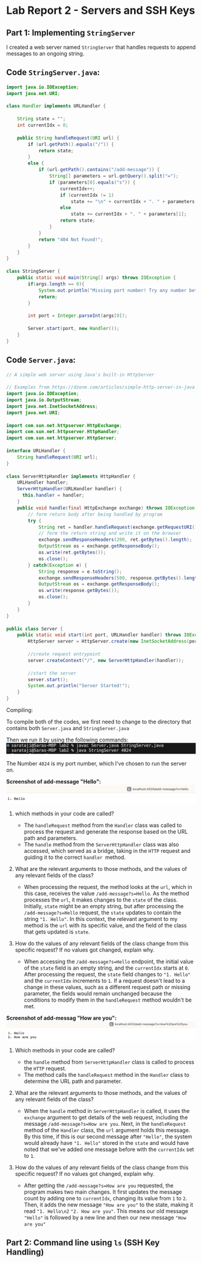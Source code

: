 # Lab Report 2 - Servers and SSH Keys
## Part 1: Implementing `StringServer`

I created a web server named `StringServer` that handles requests to append messages to an ongoing string.

## Code `StringServer.java`:
```java
import java.io.IOException;
import java.net.URI;

class Handler implements URLHandler {
    
    String state = "";
    int currentIdx = 0;

    public String handleRequest(URI url) {
        if (url.getPath().equals("/")) {
            return state;
        } 
        else {
            if (url.getPath().contains("/add-message")) {
                String[] parameters = url.getQuery().split("=");
                if (parameters[0].equals("s")) {
                    currentIdx++;
                    if (currentIdx != 1)
                        state += "\n" + currentIdx + ". " + parameters[1];
                    else
                        state += currentIdx + ". " + parameters[1];
                    return state;
                }
            }
            return "404 Not Found!";
        }
    }
}

class StringServer {
    public static void main(String[] args) throws IOException {
        if(args.length == 0){
            System.out.println("Missing port number! Try any number between 1024 to 49151");
            return;
        }

        int port = Integer.parseInt(args[0]);

        Server.start(port, new Handler());
    }
}
```

## Code `Server.java`: 
```java
// A simple web server using Java's built-in HttpServer

// Examples from https://dzone.com/articles/simple-http-server-in-java were useful references
import java.io.IOException;
import java.io.OutputStream;
import java.net.InetSocketAddress;
import java.net.URI;

import com.sun.net.httpserver.HttpExchange;
import com.sun.net.httpserver.HttpHandler;
import com.sun.net.httpserver.HttpServer;

interface URLHandler {
    String handleRequest(URI url);
}

class ServerHttpHandler implements HttpHandler {
    URLHandler handler;
    ServerHttpHandler(URLHandler handler) {
      this.handler = handler;
    }
    public void handle(final HttpExchange exchange) throws IOException {
        // form return body after being handled by program
        try {
            String ret = handler.handleRequest(exchange.getRequestURI());
            // form the return string and write it on the browser
            exchange.sendResponseHeaders(200, ret.getBytes().length);
            OutputStream os = exchange.getResponseBody();
            os.write(ret.getBytes());
            os.close();
        } catch(Exception e) {
            String response = e.toString();
            exchange.sendResponseHeaders(500, response.getBytes().length);
            OutputStream os = exchange.getResponseBody();
            os.write(response.getBytes());
            os.close();
        }
    }
}

public class Server {
    public static void start(int port, URLHandler handler) throws IOException {
        HttpServer server = HttpServer.create(new InetSocketAddress(port), 0);

        //create request entrypoint
        server.createContext("/", new ServerHttpHandler(handler));

        //start the server
        server.start();
        System.out.println("Server Started!");
    }
}
```
Compiling: 

To compile both of the codes, we first need to change to the directory that contains both `Server.java` and `StringServer.java`

Then we run it by using the following commands: 
![image](RunCode.png)

The Number `4024` is my port number, which I've chosen to run the server on.

__Screenshot of add-message "Hello":__
 ![image](Hello1.png)
1) which methods in your code are called?
   - The `handleRequest` method from the `Handler` class was called to process the request and generate the response based on the URL path and parameters.
   - The `handle` method from the `ServerHttpHandler` class was also accessed, which served as a bridge, taking in the `HTTP` request and guiding it to the correct `handler `method.

2) What are the relevant arguments to those methods, and the values of any relevant fields of the class?
   - When processing the request, the method looks at the `url`, which in this case, receives the value `/add-message?s=Hello`. As the method processes the `url`, it makes changes to the `state` of the class. Initially, `state` might be an empty string, but after processing the `/add-message?s=Hello` request, the `state` updates to contain the string `"1. Hello"`. In this context, the relevant argument to my method is the `url` with its specific value, and the field of the class that gets updated is `state`.

3) How do the values of any relevant fields of the class change from this specific request? If no values got changed, explain why.
   - When accessing the `/add-message?s=Hello` endpoint, the initial value of the `state` field is an empty string, and the `currentIdx` starts at `0`. After processing the request, the `state` field changes to `"1. Hello"` and the `currentIdx` increments to `1`. If a request doesn't lead to a change in these values, such as a different request path or missing parameter, the fields would remain unchanged because the conditions to modify them in the `handleRequest` method wouldn't be met.

__Screenshot of add-messag "How are you":__
 ![image](How1.png)
1) Which methods in your code are called?
   - the `handle` method from `ServerHttpHandler` class is called to process the `HTTP` request.
   - The method calls the `handleRequest` method in the `Handler` class to determine the URL path and parameter.

2) What are the relevant arguments to those methods, and the values of any relevant fields of the class?
   - When the `handle` method in `ServerHttpHandler` is called, it uses the `exchange` argument to get details of the web request, including the message `/add-message?s=How are you`. Next, in the `handleRequest` method of the `Handler` class, the `url` argument holds this message. By this time, if this is our second message after `"Hello"`, the system would already have `"1. Hello"` stored in the `state` and would have noted that we've added one message before with the `currentIdx` set to `1`.
   
3) How do the values of any relevant fields of the class change from this specific request? If no values got changed, explain why.
   - After getting the `/add-message?s=How are you` requested, the program makes two main changes. It first updates the message count by adding one to `currentIdx`, changing its value from `1` to `2`. Then, it adds the new message `"How are you"` to the state, making it read `"1. Hello\n2` `"2. How are you"`. This means our old message `"Hello"` is followed by a new line and then our new message `"How are you"`


## Part 2: Command line using `ls` (SSH Key Handling)



